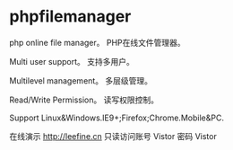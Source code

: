 # phpfilemanager
php online file manager。
PHP在线文件管理器。

Multi user support。
支持多用户。


Multilevel management。
多层级管理。

Read/Write Permission。
读写权限控制。

Support Linux&Windows.IE9+;Firefox;Chrome.Mobile&PC.






在线演示 http://leefine.cn  只读访问账号 Vistor  密码  Vistor
